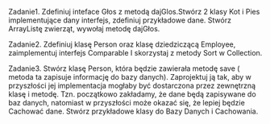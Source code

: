 Zadanie1.
Zdefiniuj inteface Głos z metodą dajGlos.Stwórz 2 klasy Kot i Pies implementujące dany interfejs, zdefiniuj przykładowe dane. Stwórz
ArrayListę zwierząt, wywołaj metodę dajGłos.

Zadanie2.
Zdefiniuj klasę Person oraz klasę dziedziczącą Employee, zaimplementuj interfejs Comparable I skorzystaj z metody Sort w Collection.

Zadanie3.
Stwórz klasę Person, która będzie zawierała metodę save ( metoda ta zapisuje informację do bazy danych). Zaprojektuj ją tak, aby
w przyszłości jej implementacja mogłaby być dostarczona przez zewnętrzną klasę i metodę. Tzn. początkowo zakładamy, że dane będą zapisywane
do baz danych, natomiast w przyszłości może okazać się, że lepiej będzie Cachować dane. Stwórz przykładowe klasy do Bazy Danych i
Cachowania.
